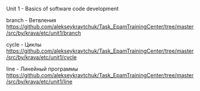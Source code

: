 Unit 1 - Basics of software code development

branch - Ветвления               
https://github.com/alekseykravtchuk/Task_EpamTrainingCenter/tree/master/src/by/krava/etc/unit1/branch

cycle - Циклы               
https://github.com/alekseykravtchuk/Task_EpamTrainingCenter/tree/master/src/by/krava/etc/unit1/cycle

line - Линейный программы            
https://github.com/alekseykravtchuk/Task_EpamTrainingCenter/tree/master/src/by/krava/etc/unit1/line
